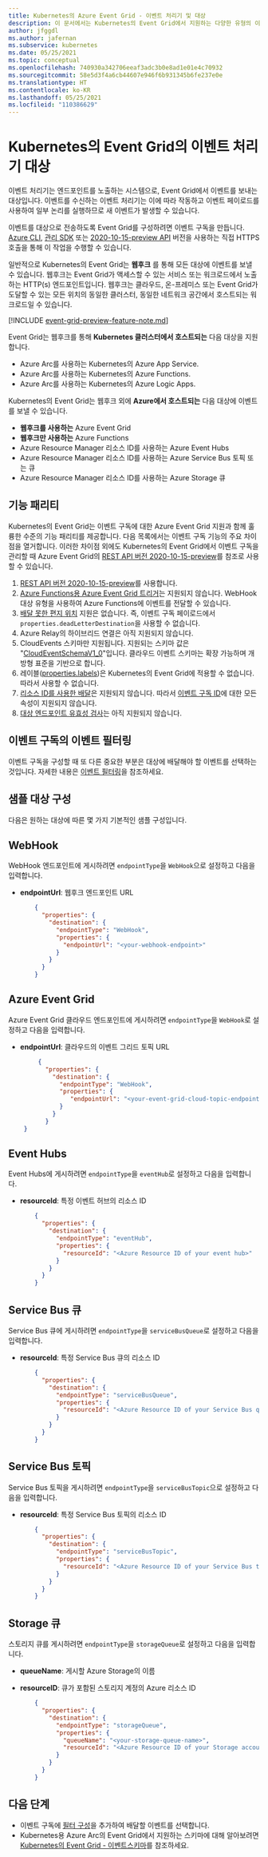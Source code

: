 ```yaml
---
title: Kubernetes의 Azure Event Grid - 이벤트 처리기 및 대상
description: 이 문서에서는 Kubernetes의 Event Grid에서 지원하는 다양한 유형의 이벤트 처리기 및 대상을 설명합니다.
author: jfggdl
ms.author: jafernan
ms.subservice: kubernetes
ms.date: 05/25/2021
ms.topic: conceptual
ms.openlocfilehash: 740930a342706eeaf3adc3b0e8ad1e01e4c70932
ms.sourcegitcommit: 58e5d3f4a6cb44607e946f6b931345b6fe237e0e
ms.translationtype: HT
ms.contentlocale: ko-KR
ms.lasthandoff: 05/25/2021
ms.locfileid: "110386629"
---
```

# <a name="event-handlers-destinations-in-event-grid-on-kubernetes"></a>Kubernetes의 Event Grid의 이벤트 처리기 대상
이벤트 처리기는 엔드포인트를 노출하는 시스템으로, Event Grid에서 이벤트를 보내는 대상입니다. 이벤트를 수신하는 이벤트 처리기는 이에 따라 작동하고 이벤트 페이로드를 사용하여 일부 논리를 실행하므로 새 이벤트가 발생할 수 있습니다.

이벤트를 대상으로 전송하도록 Event Grid를 구성하려면 이벤트 구독을 만듭니다. [Azure CLI](/cli/azure/eventgrid/event-subscription#az_eventgrid_event_subscription_create), [관리 SDK](../sdk-overview.md#management-sdks) 또는 [2020-10-15-preview API](/rest/api/eventgrid/version2020-10-15-preview/eventsubscriptions/createorupdate) 버전을 사용하는 직접 HTTPS 호출을 통해 이 작업을 수행할 수 있습니다.

일반적으로 Kubernetes의 Event Grid는 **웹후크** 를 통해 모든 대상에 이벤트를 보낼 수 있습니다. 웹후크는 Event Grid가 액세스할 수 있는 서비스 또는 워크로드에서 노출하는 HTTP(s) 엔드포인트입니다. 웹후크는 클라우드, 온-프레미스 또는 Event Grid가 도달할 수 있는 모든 위치의 동일한 클러스터, 동일한 네트워크 공간에서 호스트되는 워크로드일 수 있습니다. 

[!INCLUDE [event-grid-preview-feature-note.md](../../../includes/event-grid-preview-feature-note.md)]

Event Grid는 웹후크를 통해 **Kubernetes 클러스터에서 호스트되는** 다음 대상을 지원합니다.

* Azure Arc를 사용하는 Kubernetes의 Azure App Service. 
* Azure Arc를 사용하는 Kubernetes의 Azure Functions. 
* Azure Arc를 사용하는 Kubernetes의 Azure Logic Apps.

Kubernetes의 Event Grid는 웹후크 외에 **Azure에서 호스트되는** 다음 대상에 이벤트를 보낼 수 있습니다.

- **웹후크를 사용하는** Azure Event Grid
- **웹후크만 사용하는** Azure Functions
- Azure Resource Manager 리소스 ID를 사용하는 Azure Event Hubs
- Azure Resource Manager 리소스 ID를 사용하는 Azure Service Bus 토픽 또는 큐
- Azure Resource Manager 리소스 ID를 사용하는 Azure Storage 큐



## <a name="feature-parity"></a>기능 패리티
Kubernetes의 Event Grid는 이벤트 구독에 대한 Azure Event Grid 지원과 함께 훌륭한 수준의 기능 패리티를 제공합니다. 다음 목록에서는 이벤트 구독 기능의 주요 차이점을 열거합니다. 이러한 차이점 외에도 Kubernetes의 Event Grid에서 이벤트 구독을 관리할 때 Azure Event Grid의 [REST API 버전 2020-10-15-preview](/rest/api/eventgrid/version2020-10-15-preview/eventsubscriptions)를 참조로 사용할 수 있습니다.

1. [REST API 버전 2020-10-15-preview](/rest/api/eventgrid/version2020-10-15-preview/eventsubscriptions)를 사용합니다.
2. [Azure Functions용 Azure Event Grid 트리거](../../azure-functions/functions-bindings-event-grid-trigger.md?tabs=csharp%2Cconsole)는 지원되지 않습니다. WebHook 대상 유형을 사용하여 Azure Functions에 이벤트를 전달할 수 있습니다.
3. [배달 못한 편지 위치](../manage-event-delivery.md#set-dead-letter-location) 지원은 없습니다. 즉, 이벤트 구독 페이로드에서 ``properties.deadLetterDestination``을 사용할 수 없습니다.
4. Azure Relay의 하이브리드 연결은 아직 지원되지 않습니다.
5. CloudEvents 스키마만 지원됩니다. 지원되는 스키마 값은 "[CloudEventSchemaV1_0](/rest/api/eventgrid/version2020-10-15-preview/eventsubscriptions/createorupdate#eventdeliveryschema)"입니다. 클라우드 이벤트 스키마는 확장 가능하며 개방형 표준을 기반으로 합니다.  
6. 레이블([properties.labels](/rest/api/eventgrid/version2020-10-15-preview/eventsubscriptions/createorupdate#request-body))은 Kubernetes의 Event Grid에 적용할 수 없습니다. 따라서 사용할 수 없습니다.
7. [리소스 ID를 사용한 배달](/rest/api/eventgrid/version2020-10-15-preview/eventsubscriptions/createorupdate#deliverywithresourceidentity)은 지원되지 않습니다. 따라서 [이벤트 구독 ID](/rest/api/eventgrid/version2020-10-15-preview/eventsubscriptions/createorupdate#eventsubscriptionidentity)에 대한 모든 속성이 지원되지 않습니다.
8. [대상 엔드포인트 유효성 검사](../webhook-event-delivery.md#endpoint-validation-with-event-grid-events)는 아직 지원되지 않습니다.

## <a name="event-filtering-in-event-subscriptions"></a>이벤트 구독의 이벤트 필터링
이벤트 구독을 구성할 때 또 다른 중요한 부분은 대상에 배달해야 할 이벤트를 선택하는 것입니다. 자세한 내용은 [이벤트 필터링](filter-events.md)을 참조하세요.

## <a name="sample-destination-configurations"></a>샘플 대상 구성

다음은 원하는 대상에 따른 몇 가지 기본적인 샘플 구성입니다.

## <a name="webhook"></a>WebHook
WebHook 엔드포인트에 게시하려면 `endpointType`을 `WebHook`으로 설정하고 다음을 입력합니다.

* **endpointUrl**: 웹후크 엔드포인트 URL

    ```json
        {
          "properties": {
            "destination": {
              "endpointType": "WebHook",
              "properties": {
                "endpointUrl": "<your-webhook-endpoint>"
              }
            }
          }
        }
    ```

## <a name="azure-event-grid"></a>Azure Event Grid

Azure Event Grid 클라우드 엔드포인트에 게시하려면 `endpointType`을 `WebHook`로 설정하고 다음을 입력합니다.

* **endpointUrl**: 클라우드의 이벤트 그리드 토픽 URL

   ```json
        {
          "properties": {
            "destination": {
              "endpointType": "WebHook",
              "properties": {
                 "endpointUrl": "<your-event-grid-cloud-topic-endpoint-url>?api-version=2018-01-01",
              }
            }
          }
    }
   ```

## <a name="event-hubs"></a>Event Hubs

Event Hubs에 게시하려면 `endpointType`을 `eventHub`로 설정하고 다음을 입력합니다.

* **resourceId**: 특정 이벤트 허브의 리소스 ID

    ```json
        {
          "properties": {
            "destination": {
              "endpointType": "eventHub",
              "properties": {
                "resourceId": "<Azure Resource ID of your event hub>"
              }
            }
          }
        }
    ```

## <a name="service-bus-queues"></a>Service Bus 큐

Service Bus 큐에 게시하려면 `endpointType`을 `serviceBusQueue`로 설정하고 다음을 입력합니다.

* **resourceId**: 특정 Service Bus 큐의 리소스 ID

    ```json
        {
          "properties": {
            "destination": {
              "endpointType": "serviceBusQueue",
              "properties": {
                "resourceId": "<Azure Resource ID of your Service Bus queue>"
              }
            }
          }
        }
    ```

## <a name="service-bus-topics"></a>Service Bus 토픽

Service Bus 토픽을 게시하려면 `endpointType`을 `serviceBusTopic`으로 설정하고 다음을 입력합니다.

* **resourceId**: 특정 Service Bus 토픽의 리소스 ID

    ```json
        {
          "properties": {
            "destination": {
              "endpointType": "serviceBusTopic",
              "properties": {
                "resourceId": "<Azure Resource ID of your Service Bus topic>"
              }
            }
          }
        }
    ```

## <a name="storage-queues"></a>Storage 큐

스토리지 큐를 게시하려면 `endpointType`을 `storageQueue`로 설정하고 다음을 입력합니다.

* **queueName**: 게시할 Azure Storage의 이름
* **resourceID**: 큐가 포함된 스토리지 계정의 Azure 리소스 ID

    ```json
        {
          "properties": {
            "destination": {
              "endpointType": "storageQueue",
              "properties": {
                "queueName": "<your-storage-queue-name>",
                "resourceId": "<Azure Resource ID of your Storage account>"
              }
            }
          }
        }
    ```

## <a name="next-steps"></a>다음 단계
* 이벤트 구독에 [필터 구성](filter-events.md)을 추가하여 배달할 이벤트를 선택합니다. 
* Kubernetes용 Azure Arc의 Event Grid에서 지원하는 스키마에 대해 알아보려면 [Kubernetes의 Event Grid - 이벤트스키마](event-schemas.md)를 참조하세요.